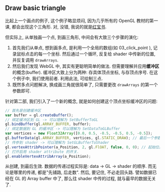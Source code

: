 ## Draw basic triangle

比起上一个画点的例子, 这个例子略显烦闷, 因为几乎所有的 OpenGL 教材的第一课, 都会出现这个三角形. 对, 没错, 我说的就是[红宝书](https://github.com/pezy/opengl-redbook).



但实际上, 从单独画一个点, 到画三角形, 中间会有大致三个步骤的演化:

1. 首先我们从单点, 想到画多点, 是利用一个全局的数组(如 03_click_point ), 记录鼠标点击的每一个坐标. 然后通过一个循环, 反复给 shader 中传新的位置, 并反复调用 `drawArrays`.
2. 然后我们发现 WebGL 中, 其实有更聪明简单的做法. 但需要理解并应用**缓冲区**的概念(buffer).  缓冲区大致上分为两种: 存具体顶点坐标, 与存顶点序号. 在这个例子中, 我们使用前者. 利用此法, 可绘制三点.
3. 既然多点问题解决, 换成画三角就很简单了, 只需要更改 `drawArrays` 的第一个参数即可.



针对第二部, 我们引入了一个新的概念, 就是如何创建这个顶点坐标缓冲区的问题: 

```js
// 首先是创建缓冲区
var buffer = gl.createBuffer();
// 绑定缓冲区到 GL -> 可以理解为 SetBufferToGL
gl.bindBuffer(gl.ARRAY_BUFFER, buffer);
// 绑定数据到 GL 的缓冲区 -> 可以理解为 SetDataToGLBuffer
var vertices = new Float32Array([0.0, 0.5, -0.5, -0.5, 0.5, -0.5]);
gl.bufferData(gl.ARRAY_BUFFER, vertices, gl.STATIC_DRAW); // 最后一个参数指定数据运用方式
// 传参到 shader -> 可以理解为 SetGLBufferToShader
gl.vertexAttribPointer(a_Position, 2, gl.FlOAT, false, 0, 0); // 起始位置, 步长, 类型, 是否归一化, 起始偏移量, 步偏移量
// 打开启用 shader attribute 的开关.
gl.enableVertexAttribArray(a_Position);
```

从创建, 到最后生效. 数据的传递过程实际是: data -> GL -> shader 的顺序. 而无论是哪里的传递, 都是"先铺路, 后走数". 然后, 要记住, 不必走回头路. 譬如数据已经在 GL 的 Array buffer 中了, 那么往 shader 中传的过程, 就与最早的数据无关了.